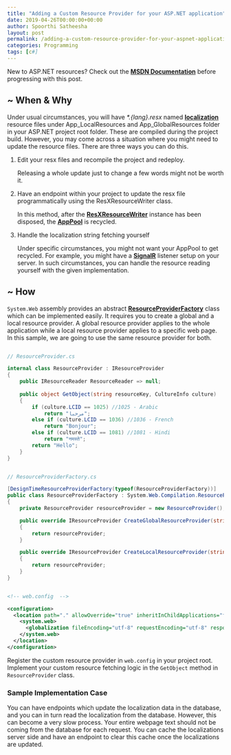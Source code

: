 ```yaml
---
title: "Adding a Custom Resource Provider for your ASP.NET application"
date: 2019-04-26T00:00:00+00:00
author: Spoorthi Satheesha
layout: post
permalink: /adding-a-custom-resource-provider-for-your-aspnet-application/
categories: Programming
tags: [c#]
---
```

New to ASP.NET resources? Check out the [**MSDN Documentation**](https://docs.microsoft.com/en-us/previous-versions/ms227427(v=vs.140)) before progressing with this post.

## ~ When & Why

Under usual circumstances, you will have _*.{lang}.resx_ named [**localization**](https://docs.microsoft.com/en-us/dotnet/standard/globalization-localization/) resource files under App_LocalResources and App_GlobalResources folder in your ASP.NET project root folder. These are compiled during the project build. However, you may come across a situation where you might need to update the resource files. There are three ways you can do this.

1. Edit your resx files and recompile the project and redeploy. 

    Releasing a whole update just to change a few words might not be worth it.

2. Have an endpoint within your project to update the resx file programmatically using the ResXResourceWriter class. 

    In this method, after the [**ResXResourceWriter**](https://docs.microsoft.com/en-us/dotnet/api/system.resources.resxresourcewriter?view=netframework-4.8) instance has been disposed, the [**AppPool**](https://www.developer.com/net/asp/article.php/2245511/IIS-and-ASPNET-The-Application-Pool.htm) is recycled.

3. Handle the localization string fetching yourself

     Under specific circumstances, you might not want your AppPool to get recycled. For example, you might have a [**SignalR**](https://dotnet.microsoft.com/apps/aspnet/real-time) listener setup on your server. In such circumstances, you can handle the resource reading yourself with the given implementation.

## ~ How

`System.Web` assembly provides an abstract [**ResourceProviderFactory**](https://docs.microsoft.com/en-us/dotnet/api/system.web.compilation.resourceproviderfactory?view=netframework-4.8) class which can be implemented easily. It requires you to create a global and a local resource provider. A global resource provider applies to the whole application while a local resource provider applies to a specific web page. In this sample, we are going to use the same resource provider for both.

```cs

// ResourceProvider.cs 

internal class ResourceProvider : IResourceProvider 
{    
    public IResourceReader ResourceReader => null;
    
    public object GetObject(string resourceKey, CultureInfo culture) 
    {
        if (culture.LCID == 1025) //1025 - Arabic
            return "مرحبا";
        else if (culture.LCID == 1036) //1036 - French
            return "Bonjour";
        else if (culture.LCID == 1081) //1081 - Hindi
            return "नमस्ते";
        return "Hello";
    }
}

```

```cs

// ResourceProviderFactory.cs 

[DesignTimeResourceProviderFactory(typeof(ResourceProviderFactory))]
public class ResourceProviderFactory : System.Web.Compilation.ResourceProviderFactory
{
    private ResourceProvider resourceProvider = new ResourceProvider();

    public override IResourceProvider CreateGlobalResourceProvider(string classKey)
    {
        return resourceProvider;
    }

    public override IResourceProvider CreateLocalResourceProvider(string virtualPath)
    {
        return resourceProvider;
    }
}

```

```xml

<!-- web.config  -->

<configuration>
  <location path="." allowOverride="true" inheritInChildApplications="false">
    <system.web>
      <globalization fileEncoding="utf-8" requestEncoding="utf-8" responseEncoding="utf-8" resourceProviderFactoryType="<%NAMESPACE%>.ResourceProviderFactory, <%NAMESPACE%>"/>
    </system.web>
  </location>
</configuration>

```

Register the custom resource provider in `web.config` in your project root. Implement your custom resource fetching logic in the `GetObject` method in `ResourceProvider` class.


### Sample Implementation Case 

You can have endpoints which update the localization data in the database, and you can in turn read the localization from the database. However, this can become a very slow process. Your entire webpage text should not be coming from the database for each request. You can cache the localizations server side and have an endpoint to clear this cache once the localizations are updated.
